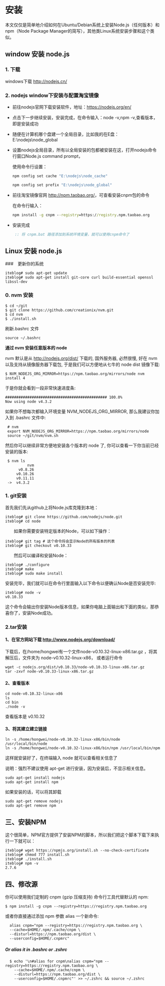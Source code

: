 # 安装

本文仅仅是简单地介绍如何在Ubuntu/Debian系统上安装Node.js（任何版本）和npm（Node Package Manager的简写），其他类Linux系统安装步骤和这个类似。

## window 安装 node.js

### 1. 下载 
  
 windows下载 <http://nodejs.cn/>

### 2. nodejs window下安装与配置淘宝镜像

 - 前往nodejs官网下载安装软件，地址：https://nodejs.org/en/

 - 点击下一步继续安装，安装完成，在命令输入：node -v,npm -v,查看版本，即是安装成功

 - 随便在计算机哪个盘建一个全局目录，比如我的在E盘：E:\nodejs\node_global

 - 设置nodejs全局目录，所有以全局安装的包都被安装在这，打开nodejs命令行窗口Node.js command prompt，

    使用命令行设置：
    
    ```cmd
    npm config set cache "E:\nodejs\node_cache"
    
    npm config set prefix "E:\nodejs\node_global"
    ```

 - 前往淘宝镜像官网 <http://npm.taobao.org/>，可查看安装cnpm包的命令

    在命令行输入：
    
    ```cmd
    npm install -g cnpm --registry=https://registry.npm.taobao.org
    ```
 - 安装完成
 
    ```cmd
     :: 将 cnpm.bat 路径添加到系统环境变量，就可以使用cnpm命令了
    ```
 
 
## Linux 安装 node.js

###　更新你的系统

    iteblog# sudo apt-get update
    iteblog# sudo apt-get install git-core curl build-essential openssl libssl-dev

### 0. nvm 安装

    $ cd ~/git
    $ git clone https://github.com/creationix/nvm.git
    $ cd nvm
    $ ./install.sh
    
刷新.bashrc 文件
    
    source ~/.bashrc
     
**通过 nvm 安装任意版本的 node** 
 
 nvm 默认是从 http://nodejs.org/dist/ 下载的, 国外服务器, 必然很慢,
 好在 nvm 以及支持从镜像服务器下载包, 于是我们可以方便地从七牛的 node dist 镜像下载:
 
    $ NVM_NODEJS_ORG_MIRROR=https://npm.taobao.org/mirrors/node nvm install 4
 
 于是你就会看到一段非常快速进度条:
 
    ############################################## 100.0%
    Now using node v4.3.2
 
 如果你不想每次都输入环境变量 NVM_NODEJS_ORG_MIRROR, 那么我建议你加入到 .bashrc 文件中:
 
     # nvm
     export NVM_NODEJS_ORG_MIRROR=https://npm.taobao.org/mirrors/node
     source ~/git/nvm/nvm.sh
 
 然后你可以继续非常方便地安装各个版本的 node 了, 你可以查看一下你当前已经安装的版本:
 
     $ nvm ls
              nvm
          v0.8.26
         v0.10.26
         v0.11.11
     ->  v4.3.2
    

### 1. git安装

首先我们先从github上将Node.js库克隆到本地：

    iteblog# git clone https://github.com/nodejs/node.git
    iteblog# cd node
　　如果你需要安装特定版本的Node，可以如下操作：

    iteblog# git tag # 这个命令将会显示Node的所有版本的列表
    iteblog# git checkout v0.10.33
　　然后可以编译和安装Node：

    iteblog# ./configure
    iteblog# make
    iteblog# sudo make install
安装完毕，我们就可以在命令行里面输入以下命令以便确认Node是否安装完毕:

    iteblog# node -v
    v0.10.33
这个命令会输出你安装Node版本信息，如果你电脑上面输出和下面的类似，那恭喜你了，安装Node成功。

### 2.tar安装

#### 1、在官方网站下载 <http://www.nodejs.org/download/>  

下载后，在/home/hongwei有一个文件node-v0.10.32-linux-x86.tar.gz ，将其解压后，文件夹为 node-v0.10.32-linux-x86，
或者运行命令  

    wget -c nodejs.org/dist/v0.10.33/node-v0.10.33-linux-x86.tar.gz
    tar -zxvf node-v0.10.33-linux-x86.tar.gz
      
#### 2、查看版本
    cd node-v0.10.32-linux-x86
    ls
    cd bin
    ./node -v
查看版本是 v0.10.32

#### 3、将其建立建立链接

    ln -s /home/hongwei/node-v0.10.32-linux-x86/bin/node /usr/local/bin/node
    ln -s /home/hongwei/node-v0.10.32-linux-x86/bin/npm /usr/local/bin/npm
这样就安装好了，在终端输入 node 就可以查看相关信息了  

说明：强烈不建议使用 apt-get 进行安装，因为安装后，不显示相关信息。
    
    sudo apt-get install nodejs
    sudo apt-get install npm

如果安装的话，可以将其卸载

    sudo apt-get remove nodejs
    sudo apt-get remove npm
    
    
## 三、安装NPM

这个很简单，NPM官方提供了安装NPM的脚本，所以我们把这个脚本下载下来执行一下就可以：

    iteblog# wget https://npmjs.org/install.sh --no-check-certificate
    iteblog# chmod 777 install.sh
    iteblog# ./install.sh
    iteblog# npm -v
    2.7.6
    
## 四、修改源

你可以使用我们定制的 cnpm (gzip 压缩支持) 命令行工具代替默认的 npm:
  
    $ npm install -g cnpm --registry=https://registry.npm.taobao.org
或者你直接通过添加 npm 参数 alias 一个新命令:
  
      alias cnpm="npm --registry=https://registry.npm.taobao.org \
      --cache=$HOME/.npm/.cache/cnpm \
      --disturl=https://npm.taobao.org/dist \
      --userconfig=$HOME/.cnpmrc"
  
##### Or alias it in .bashrc or .zshrc

      $ echo '\n#alias for cnpm\nalias cnpm="npm --registry=https://registry.npm.taobao.org \
        --cache=$HOME/.npm/.cache/cnpm \
        --disturl=https://npm.taobao.org/dist \
        --userconfig=$HOME/.cnpmrc"' >> ~/.zshrc && source ~/.zshrc